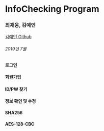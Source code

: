 # InfoChecking Program

### 최재웅, 김예인
[김예인 Github](https://github.com/oxomn)

###### 2019년 7월

#### 로그인

#### 회원가입

#### ID/PW 찾기

#### 정보 확인 및 수정

#### SHA256

#### AES-128-CBC
